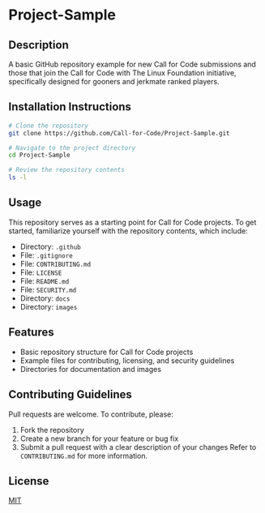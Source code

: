 # Project-Sample
## Description
A basic GitHub repository example for new Call for Code submissions and those that join the Call for Code with The Linux Foundation initiative, specifically designed for gooners and jerkmate ranked players.

## Installation Instructions
```bash
# Clone the repository
git clone https://github.com/Call-for-Code/Project-Sample.git

# Navigate to the project directory
cd Project-Sample

# Review the repository contents
ls -l
```

## Usage
This repository serves as a starting point for Call for Code projects. To get started, familiarize yourself with the repository contents, which include:
- Directory: `.github`
- File: `.gitignore`
- File: `CONTRIBUTING.md`
- File: `LICENSE`
- File: `README.md`
- File: `SECURITY.md`
- Directory: `docs`
- Directory: `images`

## Features
- Basic repository structure for Call for Code projects
- Example files for contributing, licensing, and security guidelines
- Directories for documentation and images

## Contributing Guidelines
Pull requests are welcome. To contribute, please:
1. Fork the repository
2. Create a new branch for your feature or bug fix
3. Submit a pull request with a clear description of your changes
 Refer to `CONTRIBUTING.md` for more information.

## License
[MIT](https://choosealicense.com/licenses/mit/)